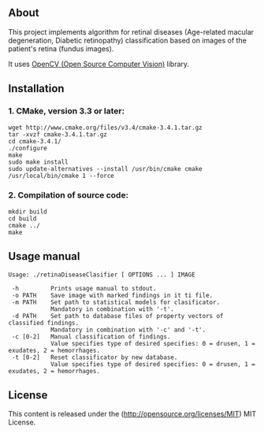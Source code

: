 ## About

This project implements algorithm for retinal diseases (Age-related macular degeneration, Diabetic retinopathy) classification based on images of the patient's retina (fundus images). 

It uses  [OpenCV (Open Source Computer Vision)](http://opencv.org/downloads.html) library. 

## Installation

### 1. CMake, version 3.3 or later:
```
wget http://www.cmake.org/files/v3.4/cmake-3.4.1.tar.gz
tar -xvzf cmake-3.4.1.tar.gz
cd cmake-3.4.1/
./configure
make
sudo make install
sudo update-alternatives --install /usr/bin/cmake cmake /usr/local/bin/cmake 1 --force
```
### 2. Compilation of source code:
```
mkdir build
cd build
cmake ../
make
```
## Usage manual

```
Usage: ./retinaDiseaseClasifier [ OPTIONS ... ] IMAGE

 -h       	Prints usage manual to stdout.
 -o PATH  	Save image with marked findings in it ti file.
 -m PATH  	Set path to statistical models for clasificator.
            Mandatory in combination with '-t'.
 -d PATH  	Set path to database files of property vectors of classified findings.
            Mandatory in combination with '-c' and '-t'. 
 -c [0-2] 	Manual classification of findings. 
            Value specifies type of desired specifies: 0 = drusen, 1 = exudates, 2 = hemorrhages.
 -t [0-2] 	Reset classificator by new database. 
            Value specifies type of desired specifies: 0 = drusen, 1 = exudates, 2 = hemorrhages.
 ```
 
## License

This content is released under the (http://opensource.org/licenses/MIT) MIT License.
